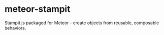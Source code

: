 meteor-stampit
==============

Stampit.js packaged for Meteor - create objects from reusable, composable behaviors.
